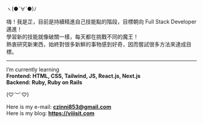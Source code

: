 ヽ(●´∀`●)ﾉ 

嗨！我是芷，目前是持續精進自己技能點的階段，目標朝向 Full Stack Developer 邁進！<br />
學習新的技能就像破關一樣，每天都在挑戰不同的魔王！<br />
熱衷研究新東西，始終對很多新鮮的事物感到好奇，因而嘗試很多方法來達成目標。

---

I’m currently learning <br /> **Frontend: HTML, CSS, Tailwind, JS, React.js, Next.js <br /> Backend: Ruby, Ruby on Rails**

(♡˙︶˙♡) 

Here is my e-mail: **czinni853@gmail.com** <br />
Here is my blog: **https://viiisit.com**


<!---
viiining/viiining is a ✨ special ✨ repository because its `README.md` (this file) appears on your GitHub profile.
You can click the Preview link to take a look at your changes.
--->
